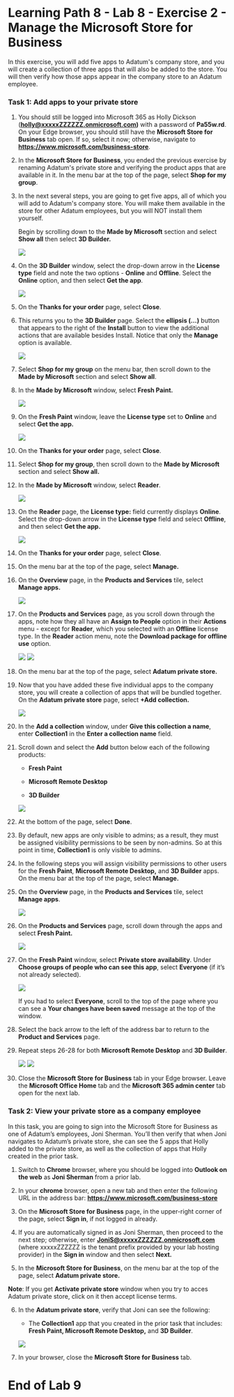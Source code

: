 # Learning Path 8 - Lab 8 - Exercise 2 - Manage the Microsoft Store for Business

In this exercise, you will add five apps to Adatum's company store, and you will create a collection of three apps that will also be added to the store. You will then verify how those apps appear in the company store to an Adatum employee.

### Task 1: Add apps to your private store 

1. You should still be logged into Microsoft 365 as Holly Dickson (**holly@xxxxxZZZZZZ.onmicrosoft.com)** with a password of **Pa55w.rd**. On your Edge browser, you should still have the **Microsoft Store for Business** tab open. If so, select it now; otherwise, navigate to **https://www.microsoft.com/business-store**.

2. In the **Microsoft Store for Business**, you ended the previous exercise by renaming Adatum's private store and verifying the product apps that are available in it. In the menu bar at the top of the page, select **Shop for my group**. 

3. In the next several steps, you are going to get five apps, all of which you will add to Adatum's company store. You will make them available in the store for other Adatum employees, but you will NOT install them yourself. <br/>

	Begin by scrolling down to the **Made by Microsoft** section and select **Show all** then select **3D Builder.**

	![](images/mms1.png)

4. On the **3D Builder** window, select the drop-down arrow in the **License type** field and note the two options - **Online** and **Offline**. Select the **Online** option, and then select **Get the app**. 

	![](images/mms2.png)

5. On the **Thanks for your order** page, select **Close**. 

6. This returns you to the **3D Builder** page. Select the **ellipsis (…)** button that appears to the right of the **Install** button to view the additional actions that are available besides Install. Notice that only the **Manage** option is available. 

	![](images/mms3.png)

7. Select **Shop for my group** on the menu bar, then scroll down to the **Made by Microsoft** section and select **Show all**.

8. In the **Made by Microsoft** window, select **Fresh Paint.**

	![](images/mms4.png)

9. On the **Fresh Paint** window, leave the **License type** set to **Online** and select **Get the app.**

	![](images/mms5.png)

10. On the **Thanks for your order** page, select **Close**. 

11. Select **Shop for my group**, then scroll down to the **Made by Microsoft** section and select **Show all.**

12. In the **Made by Microsoft** window, select **Reader**. 

	![](images/mms6.png)

13. On the **Reader** page, the **License type:** field currently displays **Online**. Select the drop-down arrow in the **License type** field and select **Offline**, and then select **Get the app.**

	![](images/mms7.png)

14. On the **Thanks for your order** page, select **Close**. 

15. On the menu bar at the top of the page, select **Manage.**

16. On the **Overview** page, in the **Products and Services** tile, select **Manage apps.**

	![](images/mms8.png)

17. On the **Products and Services** page, as you scroll down through the apps, note how they all have an **Assign to People** option in their **Actions** menu - except for **Reader**, which you selected with an **Offline** license type. In the **Reader** action menu, note the **Download package for offline use** option.

	![](images/mms9.png)
	![](images/mms10.png)

18. On the menu bar at the top of the page, select **Adatum private store.** 

19. Now that you have added these five individual apps to the company store, you will create a collection of apps that will be bundled together. On the **Adatum private store** page, select **+Add collection.**

	![](images/mms11.png)

20. In the **Add a collection** window, under **Give this collection a name**, enter **Collection1** in the **Enter a collection name** field. 

21. Scroll down and select the **Add** button below each of the following products: 

	- **Fresh Paint**

	- **Microsoft Remote Desktop**

	- **3D Builder** 

	![](images/mms12.png)

22. At the bottom of the page, select **Done**. 

23. By default, new apps are only visible to admins; as a result, they must be assigned visibility permissions to be seen by non-admins. So at this point in time, **Collection1** is only visible to admins.   <br/>

24. In the following steps you will assign visibility permissions to other users for the **Fresh Paint**, **Microsoft Remote Desktop,** and **3D Builder** apps. On the menu bar at the top of the page, select **Manage.**

25. On the **Overview** page, in the **Products and Services** tile, select **Manage apps**.

	![](images/mms8.png)

26. On the **Products and Services** page, scroll down through the apps and select **Fresh Paint.**

	![](images/mms13.png)

27. On the **Fresh Paint** window, select **Private store availability**. Under **Choose groups of people who can see this app**, select **Everyone** (if it’s not already selected). <br/>

	![](images/mms14.png)

	If you had to select **Everyone**, scroll to the top of the page where you can see a **Your changes have been saved** message at the top of the window.

28. Select the back arrow to the left of the address bar to return to the **Product and Services** page. 

29. Repeat steps 26-28 for both **Microsoft Remote Desktop** and **3D Builder**.

	![](images/mms15.png)
	![](images/mms16.png)	

30. Close the **Microsoft Store for Business** tab in your Edge browser. Leave the **Microsoft Office Home** tab and the **Microsoft 365 admin center** tab open for the next lab. 


### Task 2: View your private store as a company employee 

In this task, you are going to sign into the Microsoft Store for Business as one of Adatum’s employees, Joni Sherman. You’ll then verify that when Joni navigates to Adatum’s private store, she can see the 5 apps that Holly added to the private store, as well as the collection of apps that Holly created in the prior task. 

1. Switch to **Chrome** browser, where you should be logged into **Outlook on the web** as **Joni Sherman** from a prior lab.

2. In your **chrome** browser, open a new tab and then enter the following URL in the address bar: **https://www.microsoft.com/business-store**

3. On the **Microsoft Store for Business** page, in the upper-right corner of the page, select **Sign in**, if not logged in already.

4. If you are automatically signed in as Joni Sherman, then proceed to the next step; otherwise, enter **JoniS@xxxxxZZZZZZ.onmicrosoft.com** (where xxxxxZZZZZZ is the tenant prefix provided by your lab hosting provider) in the **Sign in** window and then select **Next.**

5. In the **Microsoft Store for Business**, on the menu bar at the top of the page, select **Adatum private store.**

  **Note**: If you get **Activate private store** window when you try to acces Adatum private store, click on it then accept license terms.

6. In the **Adatum private store**, verify that Joni can see the following: 

	- The **Collection1** app that you created in the prior task that includes: **Fresh Paint, Microsoft Remote Desktop,** and **3D Builder**.

	![](images/mms17.png)

7. In your browser, close the **Microsoft Store for Business** tab.


# End of Lab 9
